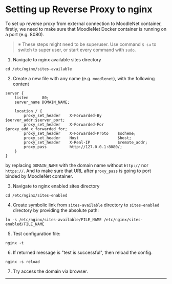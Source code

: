 # Setting up Reverse Proxy to nginx

To set up reverse proxy from external connection to MoodleNet container, firstly, we need to make sure that MoodleNet Docker container is running on a port (e.g. 8080).

> ※ These steps might need to be superuser. Use command `$ su` to switch to super user, or start every command with `sudo`.

1. Navigate to nginx available sites directory
```shell
cd /etc/nginx/sites-available
```

2. Create a new file with any name (e.g. `moodlenet`), with the following content
```nginx
server {
    listen      80;
    server_name DOMAIN_NAME;

    location / {
        proxy_set_header    X-Forwarded-By       $server_addr:$server_port;
        proxy_set_header    X-Forwarded-For      $proxy_add_x_forwarded_for;
        proxy_set_header    X-Forwarded-Proto    $scheme;
        proxy_set_header    Host                 $host;
        proxy_set_header    X-Real-IP            $remote_addr;
        proxy_pass          http://127.0.0.1:8080/;
    }
}
```
by replacing `DOMAIN_NAME` with the domain name without `http://` nor `https://`. And to make sure that URL after `proxy_pass` is going to port binded by MoodleNet container.

3. Navigate to nginx enabled sites directory
```shell
cd /etc/nginx/sites-enabled
```

4. Create symbolic link from `sites-available` directory to `sites-enabled` directory by providing the absolute path:
```shell
ln -s /etc/nginx/sites-available/FILE_NAME /etc/nginx/sites-enabled/FILE_NAME
```

5. Test configuration file:
```shell
nginx -t
```

6. If returned message is "test is successful", then reload the config.
```shell
nginx -s reload
```

7. Try access the domain via browser.

---
